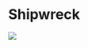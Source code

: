 Shipwreck
======

![](https://67.media.tumblr.com/0d3c9244697d216fe94f901e52473b97/tumblr_o5r70x9NwW1rd6sdio1_540.gif)

